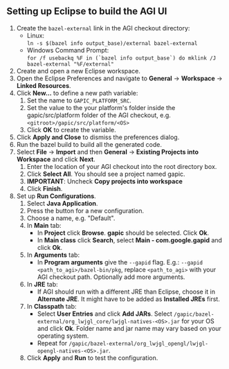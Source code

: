 ## Setting up Eclipse to build the AGI UI

1. Create the `bazel-external` link in the AGI checkout directory:
   - Linux:  
     `ln -s $(bazel info output_base)/external bazel-external`
   - Windows Command Prompt:  
     ``for /f usebackq %F in (`bazel info output_base`) do mklink /J bazel-external "%F/external"``
2. Create and open a new Eclipse workspace.
3. Open the Eclipse Preferences and navigate to **General** -> **Workspace** -> **Linked Resources**.
4. Click **New...** to define a new path variable:
   1. Set the name to `GAPIC_PLATFORM_SRC`.
   2. Set the value to the your platform's folder inside the gapic/src/platform folder of the AGI checkout, e.g. `<gitroot>/gapic/src/platform/<OS>`
   3. Click **OK** to create the variable.
5. Click **Apply and Close** to dismiss the preferences dialog.
6. Run the bazel build to build all the generated code.
7. Select **File** -> **Import** and then **General** -> **Existing Projects into Workspace** and click **Next**.
   1. Enter the location of your AGI checkout into the root directory box.
   2. Click **Select All**. You should see a project named gapic.
   3. **IMPORTANT**: Uncheck **Copy projects into workspace**
   4. Click **Finish**.
8. Set up **Run Configurations**.
   1. Select **Java Application**.
   2. Press the button for a new configuration.
   3. Choose a name, e.g. "Default".
   4. In **Main** tab:
      - In **Project** click **Browse**. **gapic** should be selected. Click **Ok**.
      - In **Main class** click **Search**, select **Main - com.google.gapid** and click **Ok**.
   5. In **Arguments** tab:
      - In **Program arguments** give the `--gapid` flag. E.g.: `--gapid <path_to_agi>/bazel-bin/pkg`, replace `<path_to_agi>` with your AGI checkout path. Optionally add more arguments.
   6. In **JRE** tab:
      - If AGI should run with a different JRE than Eclipse, choose it in **Alternate JRE**. It might have to be added as **Installed JREs** first.
   7. In **Classpath** tab:
      - Select **User Entries** and click **Add JARs**. Select `/gapic/bazel-external/org_lwjgl_core/lwjgl-natives-<OS>.jar` for your OS and click **Ok**. Folder name and jar name may vary based on your operating system.
      - Repeat for `/gapic/bazel-external/org_lwjgl_opengl/lwjgl-opengl-natives-<OS>.jar`.
   8. Click **Apply** and **Run** to test the configuration.
